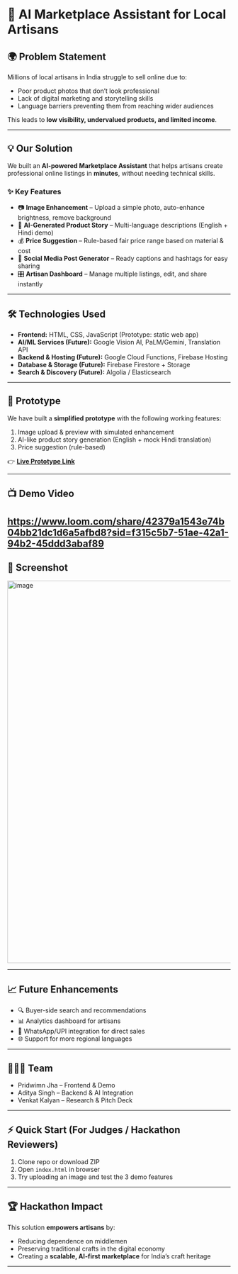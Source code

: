 # 🧵 AI Marketplace Assistant for Local Artisans  

## 🌍 Problem Statement  
Millions of local artisans in India struggle to sell online due to:  
- Poor product photos that don’t look professional  
- Lack of digital marketing and storytelling skills  
- Language barriers preventing them from reaching wider audiences  

This leads to **low visibility, undervalued products, and limited income**.  

---

## 💡 Our Solution  
We built an **AI-powered Marketplace Assistant** that helps artisans create professional online listings in **minutes**, without needing technical skills.  

### ✨ Key Features  
- 📷 **Image Enhancement** – Upload a simple photo, auto-enhance brightness, remove background  
- 📝 **AI-Generated Product Story** – Multi-language descriptions (English + Hindi demo)  
- 💰 **Price Suggestion** – Rule-based fair price range based on material & cost  
- 📢 **Social Media Post Generator** – Ready captions and hashtags for easy sharing  
- 🎛️ **Artisan Dashboard** – Manage multiple listings, edit, and share instantly  

---

## 🛠️ Technologies Used  
- **Frontend:** HTML, CSS, JavaScript (Prototype: static web app)  
- **AI/ML Services (Future):** Google Vision AI, PaLM/Gemini, Translation API  
- **Backend & Hosting (Future):** Google Cloud Functions, Firebase Hosting  
- **Database & Storage (Future):** Firebase Firestore + Storage  
- **Search & Discovery (Future):** Algolia / Elasticsearch  

---

## 🚀 Prototype  
We have built a **simplified prototype** with the following working features:  
1. Image upload & preview with simulated enhancement  
2. AI-like product story generation (English + mock Hindi translation)  
3. Price suggestion (rule-based)  

👉 **[Live Prototype Link](https://pridwimnjha.github.io/artisan-prototype/)**  

---

## 📺 Demo Video  
https://www.loom.com/share/42379a1543e74b04bb21dc1d6a5afbd8?sid=f315c5b7-51ae-42a1-94b2-45ddd3abaf89  
---

## 📸 Screenshot

<img width="1162" height="863" alt="image" src="https://github.com/user-attachments/assets/6149683c-609b-4618-8674-b446e3c6c123" />


---

## 📈 Future Enhancements  
- 🔍 Buyer-side search and recommendations  
- 📊 Analytics dashboard for artisans  
- 🤝 WhatsApp/UPI integration for direct sales  
- 🌐 Support for more regional languages  

---

## 👨‍👩‍👦 Team  
- Pridwimn Jha – Frontend & Demo  
- Aditya Singh – Backend & AI Integration  
- Venkat Kalyan – Research & Pitch Deck  

---

## ⚡ Quick Start (For Judges / Hackathon Reviewers)  
1. Clone repo or download ZIP  
2. Open `index.html` in browser  
3. Try uploading an image and test the 3 demo features  

---

## 🏆 Hackathon Impact  
This solution **empowers artisans** by:  
- Reducing dependence on middlemen  
- Preserving traditional crafts in the digital economy  
- Creating a **scalable, AI-first marketplace** for India’s craft heritage  

---
